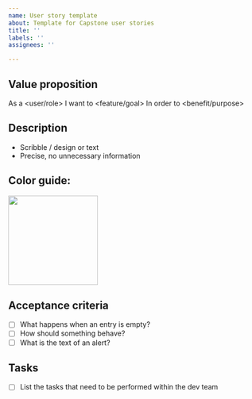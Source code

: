 ```yaml
---
name: User story template
about: Template for Capstone user stories
title: ''
labels: ''
assignees: ''

---
```


## Value proposition
As a <user/role>
I want to <feature/goal>
In order to <benefit/purpose>

## Description
- Scribble / design or text
- Precise, no unnecessary information
  
## Color guide:
<img src="https://github.com/user-attachments/assets/b19c2723-ee3e-4d32-aa5c-807f64da0273"  width="180">

## Acceptance criteria
- [ ] What happens when an entry is empty?
- [ ] How should something behave?
- [ ] What is the text of an alert?
## Tasks
- [ ] List the tasks that need to be performed within the dev team
